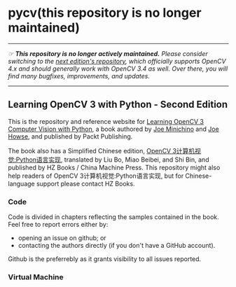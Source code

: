 # pycv(this repository is no longer maintained)

---

*&#9758; **This repository is no longer actively maintained.** Please consider switching to the [next edition's repository](https://github.com/PacktPublishing/Learning-OpenCV-4-Computer-Vision-with-Python-Third-Edition), which officially supports OpenCV 4.x and should generally work with OpenCV 3.4 as well. Over there, you will find many bugfixes, improvements, and updates.*

---

## Learning OpenCV 3 with Python - Second Edition

This is the repository and reference website for [Learning OpenCV 3 Computer Vision with Python](https://www.packtpub.com/application-development/learning-opencv-3-computer-vision-python-second-edition), a book authored by [Joe Minichino](https://github.com/techfort) and [Joe Howse](https://github.com/JoeHowse), and published by Packt Publishing.

The book also has a Simplified Chinese edition, [OpenCV 3计算机视觉:Python语言实现](http://hzbook.com/Books/9290.html), translated by Liu Bo, Miao Beibei, and Shi Bin, and published by HZ Books / China Machine Press. This repository might also help readers of OpenCV 3计算机视觉:Python语言实现, but for Chinese-language support please contact HZ Books.

### Code
Code is divided in chapters reflecting the samples contained in the book. Feel free to report errors either by:
* opening an issue on github; or
* contacting the authors directly (if you don't have a GitHub account).

Github is the preferrebly as it grants visibility to all issues reported.

### Virtual Machine

